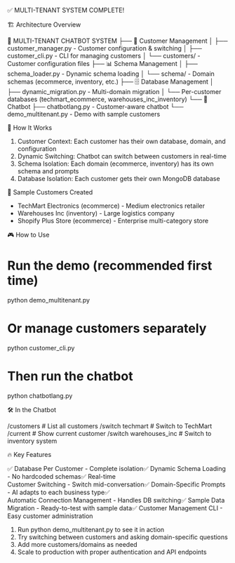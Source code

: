 ✅ MULTI-TENANT SYSTEM COMPLETE!


  🏗️  Architecture Overview

  🏢 MULTI-TENANT CHATBOT SYSTEM
  ├── 👥 Customer Management
  │   ├── customer_manager.py - Customer configuration & switching
  │   ├── customer_cli.py - CLI for managing customers
  │   └── customers/ - Customer configuration files
  ├── 📊 Schema Management
  │   ├── schema_loader.py - Dynamic schema loading
  │   └── schema/ - Domain schemas (ecommerce, inventory, etc.)
  ├── 🗄️ Database Management
  │   ├── dynamic_migration.py - Multi-domain migration
  │   └── Per-customer databases (techmart_ecommerce, warehouses_inc_inventory)
  └── 🤖 Chatbot
      ├── chatbotlang.py - Customer-aware chatbot
      └── demo_multitenant.py - Demo with sample customers

  🚀 How It Works

  1. Customer Context: Each customer has their own database, domain, and configuration
  2. Dynamic Switching: Chatbot can switch between customers in real-time
  3. Schema Isolation: Each domain (ecommerce, inventory) has its own schema and prompts
  4. Database Isolation: Each customer gets their own MongoDB database

  💼 Sample Customers Created

  - TechMart Electronics (ecommerce) - Medium electronics retailer
  - Warehouses Inc (inventory) - Large logistics company
  - Shopify Plus Store (ecommerce) - Enterprise multi-category store

  🎮 How to Use

  # Run the demo (recommended first time)
  python demo_multitenant.py

  # Or manage customers separately
  python customer_cli.py

  # Then run the chatbot
  python chatbotlang.py

  🛠️  In the Chatbot

  /customers              # List all customers
  /switch techmart        # Switch to TechMart
  /current               # Show current customer
  /switch warehouses_inc  # Switch to inventory system

  🔥 Key Features

  ✅ Database Per Customer - Complete isolation✅ Dynamic Schema Loading - No hardcoded schemas✅ Real-time      
  Customer Switching - Switch mid-conversation✅ Domain-Specific Prompts - AI adapts to each business type✅     
   Automatic Connection Management - Handles DB switching✅ Sample Data Migration - Ready-to-test with
  sample data✅ Customer Management CLI - Easy customer administration



  1. Run python demo_multitenant.py to see it in action
  2. Try switching between customers and asking domain-specific questions
  3. Add more customers/domains as needed
  4. Scale to production with proper authentication and API endpoints
